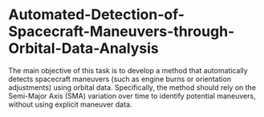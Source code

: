 # Automated-Detection-of-Spacecraft-Maneuvers-through-Orbital-Data-Analysis
The main objective of this task is to develop a method that automatically detects spacecraft maneuvers (such as engine burns or orientation adjustments) using orbital data. Specifically, the method should rely on the Semi-Major Axis (SMA) variation over time to identify potential maneuvers, without using explicit maneuver data.
